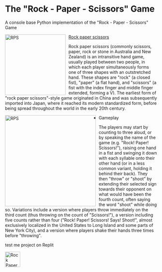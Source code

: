 # The "Rock - Paper - Scissors" Game

A console base Python implementation of the "Rock - Paper - Scissors" Game

<img src="https://upload.wikimedia.org/wikipedia/commons/thumb/6/67/Rock-paper-scissors.svg/1024px-Rock-paper-scissors.svg.png" alt="RPS" width="200" height="200" style="float: left; margin-right: 10px;">

[Rock paper scissors](https://en.wikipedia.org/wiki/Rock_paper_scissors)

Rock paper scissors (commonly scissors, paper, rock or stone in Australia and New Zealand) is an intransitive hand game, usually played between two people, in which each player simultaneously forms one of three shapes with an outstretched hand. These shapes are "rock" (a closed fist), "paper" (a flat hand), and "scissors" (a fist with the index finger and middle finger extended, forming a V). The earliest form of "rock paper scissors"-style game originated in China and was subsequently imported into Japan, where it reached its modern standardized form, before being spread throughout the world in the early 20th century.

<img src="https://upload.wikimedia.org/wikipedia/commons/thumb/a/ad/Pierre_ciseaux_feuille_l%C3%A9zard_spock_aligned.svg/1024px-Pierre_ciseaux_feuille_l%C3%A9zard_spock_aligned.svg.png" alt="RPS" width="300" height="300" style="float: left; margin-right: 10px;">

* Gameplay
  
The players may start by counting to three aloud, or by speaking the name of the game (e.g. "Rock! Paper! Scissors!"), raising one hand in a fist and swinging it down with each syllable onto their other hand (or in a less common variant, holding it behind their back). They then "throw" or "shoot" by extending their selected sign towards their opponent on what would have been the fourth count, often saying the word "shoot" while doing so. Variations include a version where players throw immediately on the third count (thus throwing on the count of "Scissors!"), a version including five counts rather than four ("Rock! Paper! Scissors! Says! Shoot!", almost exclusively localized in the United States to Long Island and some parts of New York City), and a version where players shake their hands three times before "throwing".

test me project on Replit

<a href="https://replit.com/@stoyannaidenov/RockPaperScissorsByNenogzar">
  <img src="https://clipart-library.com/images/Lid5ax8GT.png" alt="Rock Paper Scissors" width="50" height="50">
</a>
